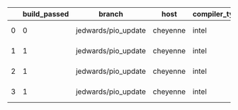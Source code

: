 |    |   build_passed | branch              | host     | compiler_type   | compiler_version   | mpi_type   | mpi_version   | o_g   | os    | unit_pass   | unit_fail   | system_pass   | system_fail   | example_pass   | example_fail   | nuopc_pass   | nuopc_fail   | hash                                                                                                                                           | modified                   |
|----|----------------|---------------------|----------|-----------------|--------------------|------------|---------------|-------|-------|-------------|-------------|---------------|---------------|----------------|----------------|--------------|--------------|------------------------------------------------------------------------------------------------------------------------------------------------|----------------------------|
|  0 |              0 | jedwards/pio_update | cheyenne | intel           | 18.0.5             | mpiuni     | none          | O     | Linux | fail        | fail        | fail          | fail          | fail           | fail           | Build        | Build        | [artifacts](https://github.com/ryanlong1004/esmf-test-artifacts/tree/cheyenne/jedwards/pio_update/cheyenne/intel/18.0.5/O/mpiuni/none)         | 2022-01-31 12:08:31.389867 |
|  1 |              1 | jedwards/pio_update | cheyenne | intel           | 18.0.5             | intelmpi   | 2018.4.274    | O     | Linux | 9033        | 0           | 49            | 0             | 80             | 0              | 50           | 0            | [artifacts](https://github.com/ryanlong1004/esmf-test-artifacts/tree/cheyenne/jedwards/pio_update/cheyenne/intel/18.0.5/O/intelmpi/2018.4.274) | 2022-01-31 12:08:31.389867 |
|  2 |              1 | jedwards/pio_update | cheyenne | intel           | 18.0.5             | mpt        | 2.19          | O     | Linux | 9033        | 0           | 49            | 0             | 80             | 0              | 0            | 50           | [artifacts](https://github.com/ryanlong1004/esmf-test-artifacts/tree/cheyenne/jedwards/pio_update/cheyenne/intel/18.0.5/O/mpt/2.19)            | 2022-01-31 12:08:31.389867 |
|  3 |              1 | jedwards/pio_update | cheyenne | intel           | 18.0.5             | openmpi    | 3.1.4         | O     | Linux | 9033        | 0           | 49            | 0             | 80             | 0              | 50           | 0            | [artifacts](https://github.com/ryanlong1004/esmf-test-artifacts/tree/cheyenne/jedwards/pio_update/cheyenne/intel/18.0.5/O/openmpi/3.1.4)       | 2022-01-31 12:08:31.389867 |